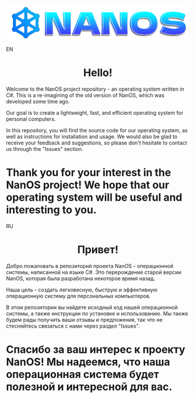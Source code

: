 <p align="center">
<img src="https://github.com/strike11/NanOS-Reborn/blob/master/NanOS/ForGitHub/nanoslogogit.png">
</p>

EN
<h1 align ="center">Hello!</h1>
Welcome to the NanOS project repository - an operating system written in C#. This is a re-imagining of the old version of NanOS, which was developed some time ago.

Our goal is to create a lightweight, fast, and efficient operating system for personal computers.

In this repository, you will find the source code for our operating system, as well as instructions for installation and usage. We would also be glad to receive your feedback and suggestions, so please don't hesitate to contact us through the "Issues" section.

**Thank you for your interest in the NanOS project! We hope that our operating system will be useful and interesting to you.**
===================================
RU
<h1 align ="center">Привет!</h1>

Добро пожаловать в репозиторий проекта NanOS - операционной системы, написанной на языке C#. Это перерождение старой версии NanOS, которая была разработана некоторое время назад.

Наша цель - создать легковесную, быструю и эффективную операционную систему для персональных компьютеров.

В этом репозитории вы найдете исходный код нашей операционной системы, а также инструкции по установке и использованию. Мы также будем рады получить ваши отзывы и предложения, так что не стесняйтесь связаться с нами через раздел "Issues".

**Спасибо за ваш интерес к проекту NanOS! Мы надеемся, что наша операционная система будет полезной и интересной для вас.**
===================================
